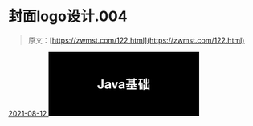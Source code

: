 <!--yml
category: 未分类
date: 0001-01-01 00:00:00
-->

# 封面logo设计.004

> 原文：[https://zwmst.com/122.html](https://zwmst.com/122.html)

   [ <time datetime="2021-08-12T09:21:16+08:00"> 2021-08-12 </time> ](https://zwmst.com/%e5%b0%81%e9%9d%a2logo%e8%ae%be%e8%ae%a1-004)  [![](img/3524aa927683a8a99f1e1a8c5eaf06a1.png)](https://zwmst.com/wp-content/uploads/2021/08/1628731276-c31be149143d7d2.jpeg)